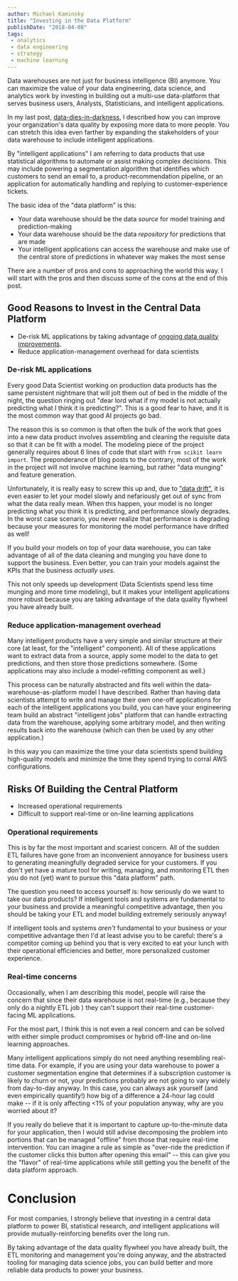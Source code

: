 ```yaml
---
author: Michael Kaminsky
title: "Investing in the Data Platform"
publishDate: "2018-04-08"
tags: 
 - analytics
 - data engineering
 - strategy
 - machine learning
---
```


Data warehouses are not just for business intelligence (BI) anymore. You can maximize the value of your data engineering, data science, and analytics work by investing in building out a multi-use data-platform that serves business users, Analysts, Statisticians, and intelligent applications.

In my last post, [data-dies-in-darkness](content/post/data-dies-in-darkness.md), I described how you can improve your organization's data quality by exposing more data to more people. You can stretch this idea even farther by expanding the stakeholders of your data warehouse to include intelligent applications. 

By "intelligent applications" I am referring to data products that use statistical algorithms to automate or assist making complex decisions. This may include powering a segmentation algorithm that identifies which customers to send an email to, a product-recommendation pipeline, or an application for automatically handling and replying to customer-experience tickets. 

The basic idea of the "data platform" is this:
* Your data warehouse should be the data *source* for model training and prediction-making
* Your data warehouse should be the data *repository* for predictions that are made
* Your intelligent applications can access the warehouse and make use of the central store of predictions in whatever way makes the most sense

There are a number of pros and cons to approaching the world this way. I will start with the pros and then discuss some of the cons at the end of this post.

## Good Reasons to Invest in the Central Data Platform

* De-risk ML applications by taking advantage of [ongoing data quality improvements](content/post/data-dies-in-darkness.md).
* Reduce application-management overhead for data scientists

### De-risk ML applications
Every good Data Scientist working on production data products has the same persistent nightmare that will jolt them out of bed in the middle of the night, the question ringing out "dear lord what if my model is not actually predicting what I think it is predicting?". This is a good fear to have, and it is the most common way that good AI projects go bad.  

The reason this is so common is that often the bulk of the work that goes into a new data product involves assembling and cleaning the requisite data so that it can be fit with a model. The modeling piece of the project generally requires about 6 lines of code that start with `from scikit learn import`. The preponderance of blog posts to the contrary, most of the work in the project will not involve machine learning, but rather "data munging" and feature generation.  

Unfortunately, it is really easy to screw this up and, due to ["data drift"](https://streamsets.com/reports/data-drift/), it is even easier to let your model slowly and nefariously get out of sync from what the data really mean. When this happen, your model is no longer predicting what you think it is predicting, and performance slowly degrades. In the worst case scenario, you never realize that performance is degrading because your measures for monitoring the model performance have drifted as well!

If you build your models on top of your data warehouse, you can take advantage of all of the data cleaning and munging you have done to support the business. Even better, you can train your models against the KPIs that the business *actually uses.*

This not only speeds up development (Data Scientists spend less time munging and more time modeling), but it makes your intelligent applications more robust because you are taking advantage of the data quality flywheel you have already built. 

### Reduce application-management overhead

Many intelligent products have a very simple and similar structure at their core (at least, for the "intelligent" component). All of these applications want to extract data from a source, apply some model to the data to get predictions, and then store those predictions somewhere. (Some applications may also include a model-refitting component as well.)

This process can be naturally abstracted and fits well within the data-warehouse-as-platform model I have described. Rather than having data scientists attempt to write and manage their own one-off applications for each of the intelligent applications you build, you can have your engineering team build an abstract "intelligent jobs" platform that can handle extracting data from the warehouse, applying some arbitrary model, and then writing results back into the warehouse (which can then be used by any other application.) 

In this way you can maximize the time your data scientists spend building high-quality models and minimize the time they spend trying to corral AWS configurations.  


## Risks Of Building the Central Platform

* Increased operational requirements
* Difficult to support real-time or on-line learning applications

### Operational requirements

This is by far the most important and scariest concern. All of the sudden ETL failures have gone from an inconvenient annoyance for business users to generating meaningfully degraded service for your customers. If you don't yet have a mature tool for writing, managing, and monitoring ETL then you do not (yet) want to pursue this "data platform" path. 

The question you need to access yourself is: how seriously do we want to take our data products? If intelligent tools and systems are fundamental to your business and provide a meaningful competitive advantage, then you should be taking your ETL and model building extremely seriously anyway!

If intelligent tools and systems *aren't* fundamental to your business or your competitive advantage then I'd at least advise you to be careful: there's a competitor coming up behind you that is very excited to eat your lunch with their operational efficiencies and better, more personalized customer experience.

### Real-time concerns

Occasionally, when I am describing this model, people will raise the concern that since their data warehouse is not real-time (e.g., because they only do a nightly ETL job ) they can't support their real-time customer-facing ML applications.

For the most part, I think this is not even a real concern and can be solved with either simple product compromises or hybrid off-line and on-line learning approaches.

Many intelligent applications simply do not need anything resembling real-time data. For example, if you are using your data warehouse to power a customer segmentation engine that determines if a subscription customer is likely to churn or not, your predictions probably are not going to vary widely from day-to-day anyway. In this case, you can always ask yourself (and even empirically quantify!) how big of a difference a 24-hour lag could make -- if it is only affecting <1% of your population anyway, why are you worried about it?

If you really do believe that it is important to capture up-to-the-minute data for your application, then I would still advise decomposing the problem into portions that can be managed "offline" from those that require real-time intervention. You can imagine a rule as simple as "over-ride the prediction if the customer clicks this button after opening this email" -- this can give you the "flavor" of real-time applications while still getting you the benefit of the data platform approach.

# Conclusion

For most companies, I strongly believe that investing in a central data platform to power BI, statistical research, *and* intelligent applications will provide mutually-reinforcing benefits over the long run.

By taking advantage of the data quality flywheel you have already built, the ETL monitoring and management you're doing anyway, and the abstracted tooling for managing data science jobs, you can build better and more reliable data products to power your business.
